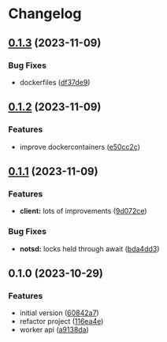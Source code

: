 # Changelog

## [0.1.3](https://github.com/explodingcamera/nots/compare/nots-worker-v0.1.2...nots-worker-v0.1.3) (2023-11-09)


### Bug Fixes

* dockerfiles ([df37de9](https://github.com/explodingcamera/nots/commit/df37de9f79b9f70fda1079d76d9326e5a8144d02))

## [0.1.2](https://github.com/explodingcamera/nots/compare/nots-worker-v0.1.1...nots-worker-v0.1.2) (2023-11-09)


### Features

* improve dockercontainers ([e50cc2c](https://github.com/explodingcamera/nots/commit/e50cc2ce4d3dee426b0e22d8902d80d6522d1af2))

## [0.1.1](https://github.com/explodingcamera/nots/compare/nots-worker-v0.1.0...nots-worker-v0.1.1) (2023-11-09)


### Features

* **client:** lots of improvements ([9d072ce](https://github.com/explodingcamera/nots/commit/9d072ce3248d384ba5697dcb0f017347edb68ce2))


### Bug Fixes

* **notsd:** locks held through await ([bda4dd3](https://github.com/explodingcamera/nots/commit/bda4dd372104fa732a7ba7f139b12d75cb52a010))

## 0.1.0 (2023-10-29)


### Features

* initial version ([60842a7](https://github.com/explodingcamera/nots/commit/60842a7df4aceaf3c0682931ce7ed8d2a324b7ef))
* refactor project ([116ea4e](https://github.com/explodingcamera/nots/commit/116ea4e4d05ecd9bd7741f149d55fc25166a4ed1))
* worker api ([a9138da](https://github.com/explodingcamera/nots/commit/a9138da1fd959c163794359078a4a6803c1b71b1))
